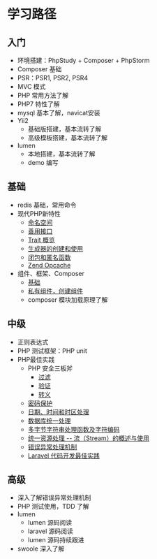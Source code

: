 # 学习路径

## 入门
- 环境搭建：PhpStudy + Composer + PhpStorm
- Composer 基础
- PSR：PSR1, PSR2, PSR4
- MVC 模式
- PHP 常用方法了解
- PHP7 特性了解
- mysql 基本了解，navicat安装
- Yii2
    - 基础版搭建，基本流转了解
    - 高级模板搭建，基本流转了解
- lumen
    - 本地搭建，基本流转了解
    - demo 编写

## 基础
- redis 基础，常用命令
- 现代PHP新特性
    - [命名空间](http://laravelacademy.org/post/4221.html)
    - [善用接口](http://laravelacademy.org/post/4246.html)
    - [Trait 概览](http://laravelacademy.org/post/4281.html)
    - [生成器的创建和使用](http://laravelacademy.org/post/4317.html)
    - [闭包和匿名函数](http://laravelacademy.org/post/4341.html)
    - [Zend Opcache](http://laravelacademy.org/post/4396.html)
- 组件、框架、Composer
    - [基础](http://laravelacademy.org/post/4506.html)
    - [私有组件，创建组件](http://laravelacademy.org/post/4545.html)
    - composer 模块加载原理了解

## 中级
- 正则表达式
- PHP 测试框架：PHP unit
- PHP最佳实践
    - PHP 安全三板斧
        - [过滤](http://laravelacademy.org/post/4610.html)
        - [验证](http://laravelacademy.org/post/4628.html)
        - [转义](http://laravelacademy.org/post/4699.html)
    - [密码保护](http://laravelacademy.org/post/4764.html)
    - [日期、时间和时区处理](http://laravelacademy.org/post/4797.html)
    - [数据库统一处理](http://laravelacademy.org/post/7448.html)
    - [多字节字符串处理函数及字符编码](http://laravelacademy.org/post/7454.html)
    - [统一资源处理 -- 流（Stream）的概述与使用](http://laravelacademy.org/post/7459.html)
    - [错误异常处理机制](http://laravelacademy.org/post/7500.html)
    - [Laravel 代码开发最佳实践](http://laravelacademy.org/post/8464.html)
   
## 高级
- 深入了解错误异常处理机制
- PHP 测试使用，TDD 了解
- lumen
    - lumen 源码阅读
    - laravel 源码阅读
    - lumen 源码持续跟进
- swoole 深入了解